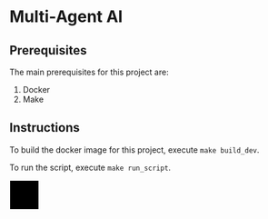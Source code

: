 # Multi-Agent AI

## Prerequisites
The main prerequisites for this project are:

1. Docker
2. Make


## Instructions

To build the docker image for this project, execute `make build_dev`.

To run the script, execute `make run_script`.

![Game examples](data/game_viz.gif "Two Voronoi Agents")